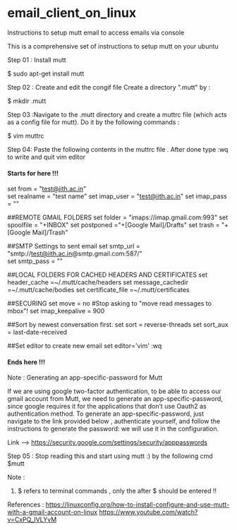 # email_client_on_linux
Instructions to setup mutt email to access emails via console

This is a comprehensive set of instructions to setup mutt on your ubuntu 

Step 01 : Install mutt 

$ sudo apt-get install mutt

Step 02 : Create and edit the congif file 
Create a directory ".mutt" by :

$ mkdir .mutt

Step 03 :Navigate to the .mutt directory and create a muttrc file (which acts as a config file for mutt). Do it by the following commands :

$ vim muttrc

Step 04: Paste the following contents in the muttrc file . After done type :wq to write and quit vim editor

#### Starts for here !!!

set from = "test@iith.ac.in"   
set realname = "test name"
set imap_user = "test@iith.ac.in"
set imap_pass = "<mutt-app-specific-password>"

##REMOTE GMAIL FOLDERS
set folder = "imaps://imap.gmail.com:993"
set spoolfile = "+INBOX"
set postponed ="+[Google Mail]/Drafts"
set trash = "+[Google Mail]/Trash"

##SMTP Settings to sent email
set smtp_url = "smtp://test@iith.ac.in@smtp.gmail.com:587/"   
set smtp_pass = "<mutt-app-specific-password>"

##LOCAL FOLDERS FOR CACHED HEADERS AND CERTIFICATES
set header_cache =~/.mutt/cache/headers
set message_cachedir =~/.mutt/cache/bodies
set certificate_file =~/.mutt/certificates

##SECURING
set move = no  #Stop asking to "move read messages to mbox"!
set imap_keepalive = 900

##Sort by newest conversation first.
set sort = reverse-threads
set sort_aux = last-date-received

##Set editor to create new email
set editor='vim'
:wq

#### Ends here !!!
  
  
Note  : Generating an app-specific-password for Mutt

If we are using google two-factor authentication, to be able to access our gmail account from Mutt, we need to generate an app-specific-password, since google requires it for the applications that don’t use Oauth2 as authentication method. To generate an app-specific-password, just navigate to the link provided below , authenticate yourself, and follow the instructions to generate the password: we will use it in the configuration.
  
 Link  --> https://security.google.com/settings/security/apppasswords
  
  
 Step 05 :  Stop reading this and start using mutt :) by the following cmd
 $mutt

  
  Note  : 
  1)  $ refers to terminal commands , only the after $ should be entered !!
  
  References  : 
  https://linuxconfig.org/how-to-install-configure-and-use-mutt-with-a-gmail-account-on-linux
  https://www.youtube.com/watch?v=CxPQ_IVLYvM

